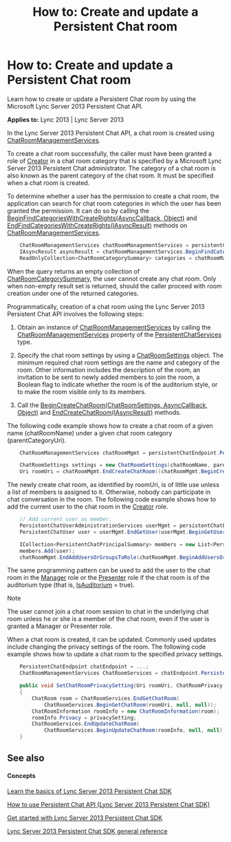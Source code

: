 ﻿---
title: 'How to: Create and update a Persistent Chat room'
TOCTitle: 'How to: Create and update a Persistent Chat room'
ms:assetid: cc3a1483-3c6e-49e6-a458-756394a599e5
ms:mtpsurl: https://msdn.microsoft.com/en-us/library/Dn465911(v=office.15)
ms:contentKeyID: 57101434
ms.date: 07/24/2014
mtps_version: v=office.15
dev_langs:
- csharp
---

# How to: Create and update a Persistent Chat room

Learn how to create or update a Persistent Chat room by using the Microsoft Lync Server 2013 Persistent Chat API.


**Applies to:** Lync 2013 | Lync Server 2013

In the Lync Server 2013 Persistent Chat API, a chat room is created using [ChatRoomManagementServices](https://msdn.microsoft.com/en-us/library/jj266394\(v=office.15\)).

To create a chat room successfully, the caller must have been granted a role of [Creator](https://msdn.microsoft.com/en-us/library/jj266929\(v=office.15\)) in a chat room category that is specified by a Microsoft Lync Server 2013 Persistent Chat administrator. The category of a chat room is also known as the parent category of the chat room. It must be specified when a chat room is created.

To determine whether a user has the permission to create a chat room, the application can search for chat room categories in which the user has been granted the permission. It can do so by calling the [BeginFindCategoriesWithCreateRights(AsyncCallback, Object)](https://msdn.microsoft.com/en-us/library/jj267546\(v=office.15\)) and [EndFindCategoriesWithCreateRights(IAsyncResult)](https://msdn.microsoft.com/en-us/library/jj266355\(v=office.15\)) methods on [ChatRoomManagementServices](https://msdn.microsoft.com/en-us/library/jj266394\(v=office.15\)).

```csharp
    ChatRoomManagementServices chatRoomManagementServices = persistentChatEndpoint.PersistentChatServices.ChatRoomManagementServices;
    IAsyncResult asyncResult = chatRoomManagementServices.BeginFindCategoriesWithCreateRights(null, null);
    ReadOnlyCollection<ChatRoomCategorySummary> categories = chatRoomManagementServices.EndFindCategoriesWithCreateRights(asyncResult);
```

When the query returns an empty collection of [ChatRoomCategorySummary](https://msdn.microsoft.com/en-us/library/jj267884\(v=office.15\)), the user cannot create any chat room. Only when non-empty result set is returned, should the caller proceed with room creation under one of the returned categories.

Programmatically, creation of a chat room using the Lync Server 2013 Persistent Chat API involves the following steps:

1.  Obtain an instance of [ChatRoomManagementServices](https://msdn.microsoft.com/en-us/library/jj266394\(v=office.15\)) by calling the [ChatRoomManagementServices](https://msdn.microsoft.com/en-us/library/jj267183\(v=office.15\)) property of the [PersistentChatServices](https://msdn.microsoft.com/en-us/library/jj266890\(v=office.15\)) type.

2.  Specify the chat room settings by using a [ChatRoomSettings](https://msdn.microsoft.com/en-us/library/jj267618\(v=office.15\)) object. The minimum required chat room settings are the name and category of the room. Other information includes the description of the room, an invitation to be sent to newly added members to join the room, a Boolean flag to indicate whether the room is of the auditorium style, or to make the room visible only to its members.

3.  Call the [BeginCreateChatRoom(ChatRoomSettings, AsyncCallback, Object)](https://msdn.microsoft.com/en-us/library/jj266391\(v=office.15\)) and [EndCreateChatRoom(IAsyncResult)](https://msdn.microsoft.com/en-us/library/jj267626\(v=office.15\)) methods.

The following code example shows how to create a chat room of a given name (chatRoomName) under a given chat room category (parentCategoryUri).

```csharp
    ChatRoomManagementServices chatRoomMgmt = persistentChatEndpoint.PersistentChatServices.ChatRoomManagementServices;

    ChatRoomSettings settings = new ChatRoomSettings(chatRoomName, parentCategoryUri);
    Uri roomUri = chatRoomMgmt.EndCreateChatRoom((chatRoomMgmt.BeginCreateChatRoom(settings, null, null)));
```

The newly create chat room, as identified by roomUri, is of little use unless a list of members is assigned to it. Otherwise, nobody can participate in chat conversation in the room. The following code example shows how to add the current user to the chat room in the [Creator](https://msdn.microsoft.com/en-us/library/jj266929\(v=office.15\)) role.

```csharp
    // Add current user as member.            
    PersistentChatUserAdministrationServices userMgmt = persistentChatEndpoint.PersistentChatServices.UserAdministrationServices;
    PersistentChatUser user = userMgmt.EndGetUser(userMgmt.BeginGetUser(new Uri(persistentChatEndpoint.InnerEndpoint.OwnerUri), null, null));

    ICollection<PersistentChatPrincipalSummary> members = new List<PersistentChatPrincipalSummary>();
    members.Add(user);
    chatRoomMgmt.EndAddUsersOrGroupsToRole(chatRoomMgmt.BeginAddUsersOrGroupsToRole(ChatRoomRole.Member, roomUri, members, null, null));
```

The same programming pattern can be used to add the user to the chat room in the [Manager](https://msdn.microsoft.com/en-us/library/jj266929\(v=office.15\)) role or the [Presenter](https://msdn.microsoft.com/en-us/library/jj266929\(v=office.15\)) role if the chat room is of the auditorium type (that is, [IsAuditorium](https://msdn.microsoft.com/en-us/library/jj266864\(v=office.15\)) = true).


> [!NOTE]
> <P>The user cannot join a chat room session to chat in the underlying chat room unless he or she is a member of the chat room, even if the user is granted a Manager or Presenter role.</P>



When a chat room is created, it can be updated. Commonly used updates include changing the privacy settings of the room. The following code example shows how to update a chat room to the specified privacy settings.

```csharp
    PersistentChatEndpoint chatEndpoint = ...;
    ChatRoomManagementServices ChatRoomServices = chatEndpoint.PersistentChatServices.ChatRoomManagementServices; 

    public void SetChatRoomPrivacySetting(Uri roomUri, ChatRoomPrivacy privacySetting)
    {
        ChatRoom room = ChatRoomServices.EndGetChatRoom(
            ChatRoomServices.BeginGetChatRoom(roomUri, null, null));
        ChatRoomInformation roomInfo = new ChatRoomInformation(room);
        roomInfo.Privacy = privacySetting;
        ChatRoomServices.EndUpdateChatRoom(
            ChatRoomServices.BeginUpdateChatRoom(roomInfo, null, null));            
    }
```

## See also

#### Concepts

[Learn the basics of Lync Server 2013 Persistent Chat SDK](learn-the-basics-of-lync-server-2013-persistent-chat-sdk.md)

[How to use Persistent Chat API (Lync Server 2013 Persistent Chat SDK)](how-to-use-persistent-chat-api-lync-server-2013-persistent-chat-sdk.md)

[Get started with Lync Server 2013 Persistent Chat SDK](get-started-with-lync-server-2013-persistent-chat-sdk.md)

[Lync Server 2013 Persistent Chat SDK general reference](lync-server-2013-persistent-chat-sdk-general-reference.md)

